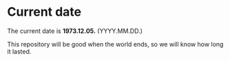 # Current date

The current date is **1973.12.05.** (YYYY.MM.DD.)

This repository will be good when the world ends, so we will know how long it lasted.